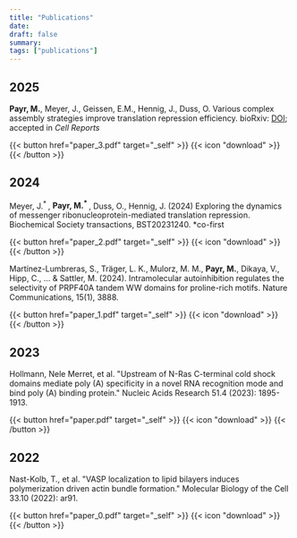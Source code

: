 ```yaml
---
title: "Publications"
date: 
draft: false
summary:
tags: ["publications"]
---
```


## 2025

<b>Payr, M.</b>, Meyer, J., Geissen, E.M., Hennig, J., Duss, O. Various complex assembly strategies improve translation repression efficiency. bioRxiv: <a href="https://doi.org/10.1101/2025.04.07.647595">DOI</a>; accepted in <em>Cell Reports</em>

{{< button href="paper_3.pdf" target="_self" >}}
{{< icon "download" >}}
{{< /button >}}

## 2024

Meyer, J.<sup>* </sup>, <b>Payr, M.<sup>* </sup></b>, Duss, O., Hennig, J. (2024) Exploring the dynamics of messenger ribonucleoprotein-mediated translation repression. Biochemical Society transactions, BST20231240.  *co-first

{{< button href="paper_2.pdf" target="_self" >}}
{{< icon "download" >}}
{{< /button >}}

Martínez-Lumbreras, S., Träger, L. K., Mulorz, M. M., <b>Payr, M.</b>, Dikaya, V., Hipp, C., ... & Sattler, M. (2024). Intramolecular autoinhibition regulates the selectivity of PRPF40A tandem WW domains for proline-rich motifs. Nature Communications, 15(1), 3888.

{{< button href="paper_1.pdf" target="_self" >}}
{{< icon "download" >}}
{{< /button >}}

## 2023

Hollmann, Nele Merret, et al. "Upstream of N-Ras C-terminal cold shock domains mediate poly (A) specificity in a novel RNA recognition mode and bind poly (A) binding protein." Nucleic Acids Research 51.4 (2023): 1895-1913.

{{< button href="paper.pdf" target="_self" >}}
{{< icon "download" >}}
{{< /button >}}

## 2022

Nast-Kolb, T., et al. "VASP localization to lipid bilayers induces polymerization driven actin bundle formation." Molecular Biology of the Cell 33.10 (2022): ar91.

{{< button href="paper_0.pdf" target="_self" >}}
{{< icon "download" >}}
{{< /button >}}
